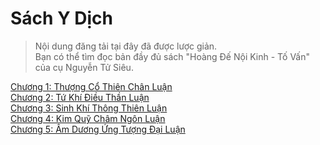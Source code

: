 # Sách Y Dịch

> Nội dung đăng tải tại đây đã được lược giản.  
> Bạn có thể tìm đọc bản đầy đủ sách "Hoàng Đế Nội Kinh - Tố Vấn" của cụ Nguyễn
> Tử Siêu.

[Chương 1: Thượng Cổ Thiên Chân Luận](https://github.com/thaicuc/sach-y-dich/blob/master/contents/01-thuong-co-thien-chan-luan.md)  
[Chương 2: Tứ Khí Điều Thần Luận](https://github.com/thaicuc/sach-y-dich/blob/master/contents/02-tu-khi-dieu-than-luan.md)  
[Chương 3: Sinh Khí Thông Thiên Luận](https://github.com/thaicuc/sach-y-dich/blob/master/contents/03-sinh-khi-thong-thien-luan.md)  
[Chương 4: Kim Quỹ Châm Ngôn Luận](https://github.com/thaicuc/sach-y-dich/blob/master/contents/04-kim-quy-cham-ngon-luan.md)  
[Chương 5: Âm Dương Ứng Tượng Đại Luận](https://github.com/thaicuc/sach-y-dich/blob/master/contents/05-am-duong-ung-tuong-dai-luan.md)
